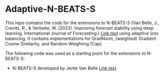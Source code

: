 # Adaptive-N-BEATS-S

This repo contains the code for the extensions to N-BEATS-S (Van Belle, J., Crevits, R., & Verbeke, W. (2022). Improving forecast stability
using deep learning. International Journal of Forecasting.) [Link text](https://www.sciencedirect.com/science/article/pii/S016920702200098X) using adaptive loss balancing. It contains implementations for GradNorm, (weighted) Gradient Cosine Similarity, and Random Weighting (Cap). 

The following code was used as a starting point for the extensions to N-BEATS-S:
- N-BEATS-S developed by Jente Van Belle [Link text](https://github.com/KU-Leuven-LIRIS/n-beats-s)
